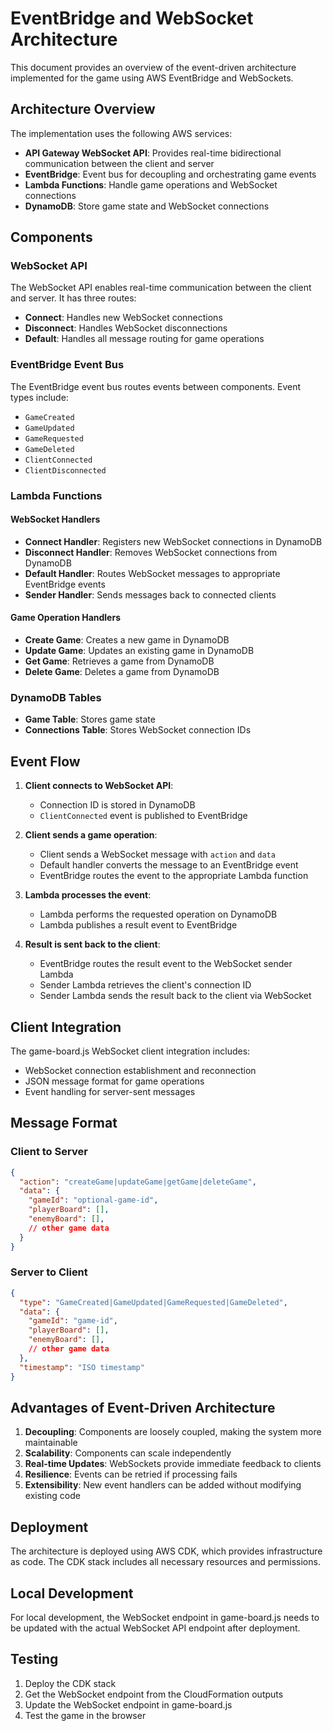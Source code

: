 # EventBridge and WebSocket Architecture

This document provides an overview of the event-driven architecture implemented for the game using AWS EventBridge and WebSockets.

## Architecture Overview

The implementation uses the following AWS services:
- **API Gateway WebSocket API**: Provides real-time bidirectional communication between the client and server
- **EventBridge**: Event bus for decoupling and orchestrating game events
- **Lambda Functions**: Handle game operations and WebSocket connections
- **DynamoDB**: Store game state and WebSocket connections

## Components

### WebSocket API
The WebSocket API enables real-time communication between the client and server. It has three routes:
- **Connect**: Handles new WebSocket connections
- **Disconnect**: Handles WebSocket disconnections
- **Default**: Handles all message routing for game operations

### EventBridge Event Bus
The EventBridge event bus routes events between components. Event types include:
- `GameCreated`
- `GameUpdated`
- `GameRequested`
- `GameDeleted`
- `ClientConnected`
- `ClientDisconnected`

### Lambda Functions

#### WebSocket Handlers
- **Connect Handler**: Registers new WebSocket connections in DynamoDB
- **Disconnect Handler**: Removes WebSocket connections from DynamoDB
- **Default Handler**: Routes WebSocket messages to appropriate EventBridge events
- **Sender Handler**: Sends messages back to connected clients

#### Game Operation Handlers
- **Create Game**: Creates a new game in DynamoDB
- **Update Game**: Updates an existing game in DynamoDB
- **Get Game**: Retrieves a game from DynamoDB
- **Delete Game**: Deletes a game from DynamoDB

### DynamoDB Tables
- **Game Table**: Stores game state
- **Connections Table**: Stores WebSocket connection IDs

## Event Flow

1. **Client connects to WebSocket API**:
   - Connection ID is stored in DynamoDB
   - `ClientConnected` event is published to EventBridge

2. **Client sends a game operation**:
   - Client sends a WebSocket message with `action` and `data`
   - Default handler converts the message to an EventBridge event
   - EventBridge routes the event to the appropriate Lambda function

3. **Lambda processes the event**:
   - Lambda performs the requested operation on DynamoDB
   - Lambda publishes a result event to EventBridge

4. **Result is sent back to the client**:
   - EventBridge routes the result event to the WebSocket sender Lambda
   - Sender Lambda retrieves the client's connection ID
   - Sender Lambda sends the result back to the client via WebSocket

## Client Integration

The game-board.js WebSocket client integration includes:
- WebSocket connection establishment and reconnection
- JSON message format for game operations
- Event handling for server-sent messages

## Message Format

### Client to Server
```json
{
  "action": "createGame|updateGame|getGame|deleteGame",
  "data": {
    "gameId": "optional-game-id",
    "playerBoard": [],
    "enemyBoard": [],
    // other game data
  }
}
```

### Server to Client
```json
{
  "type": "GameCreated|GameUpdated|GameRequested|GameDeleted",
  "data": {
    "gameId": "game-id",
    "playerBoard": [],
    "enemyBoard": [],
    // other game data
  },
  "timestamp": "ISO timestamp"
}
```

## Advantages of Event-Driven Architecture

1. **Decoupling**: Components are loosely coupled, making the system more maintainable
2. **Scalability**: Components can scale independently
3. **Real-time Updates**: WebSockets provide immediate feedback to clients
4. **Resilience**: Events can be retried if processing fails
5. **Extensibility**: New event handlers can be added without modifying existing code

## Deployment

The architecture is deployed using AWS CDK, which provides infrastructure as code. The CDK stack includes all necessary resources and permissions.

## Local Development

For local development, the WebSocket endpoint in game-board.js needs to be updated with the actual WebSocket API endpoint after deployment.

## Testing

1. Deploy the CDK stack
2. Get the WebSocket endpoint from the CloudFormation outputs
3. Update the WebSocket endpoint in game-board.js
4. Test the game in the browser 